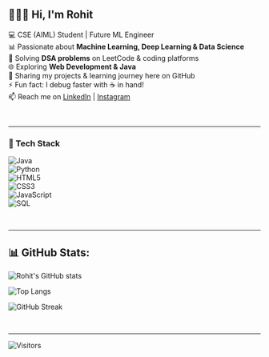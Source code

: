 ## 👨🏼‍🚀 Hi, I'm Rohit  

💻 CSE (AIML) Student | Future ML Engineer  
📊 Passionate about **Machine Learning, Deep Learning & Data Science**  
🧩 Solving **DSA problems** on LeetCode & coding platforms  
🌐 Exploring **Web Development & Java**  
📂 Sharing my projects & learning journey here on GitHub  
⚡ Fun fact: I debug faster with ☕ in hand!  
📫 Reach me on [LinkedIn](https://www.linkedin.com/in/rohit-sanka-456aa6256/) | [Instagram](https://www.instagram.com/jayarohit_/)

<br>

---

### 🚀 Tech Stack  

![Java](https://img.shields.io/badge/Java-ED8B00?style=for-the-badge&logo=openjdk&logoColor=white)  
![Python](https://img.shields.io/badge/Python-3776AB?style=for-the-badge&logo=python&logoColor=white)  
![HTML5](https://img.shields.io/badge/HTML5-E34F26?style=for-the-badge&logo=html5&logoColor=white)  
![CSS3](https://img.shields.io/badge/CSS3-1572B6?style=for-the-badge&logo=css3&logoColor=white)  
![JavaScript](https://img.shields.io/badge/JavaScript-F7DF1E?style=for-the-badge&logo=javascript&logoColor=black)  
![SQL](https://img.shields.io/badge/SQL-4479A1?style=for-the-badge&logo=postgresql&logoColor=white)  

<br>

---

## 📊 GitHub Stats:

![Rohit's GitHub stats](https://github-readme-stats.vercel.app/api?username=jayarohit&show_icons=true&theme=radical)  

![Top Langs](https://github-readme-stats.vercel.app/api/top-langs/?username=jayarohit&layout=compact&theme=radical)  

![GitHub Streak](https://github-readme-streak-stats.herokuapp.com/?user=jayarohit&theme=radical)  

<br>

---

![Visitors](https://komarev.com/ghpvc/?username=jayarohit&label=Profile%20Views&color=0e75b6&style=flat)
